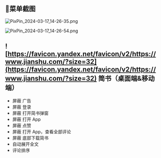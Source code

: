 ## 🎁菜单截图

![PixPin_2024-03-17_14-26-35.png](https://vip.helloimg.com/i/2024/03/17/65f68c948b5d9.png)

![PixPin_2024-03-17_14-26-54.png](https://vip.helloimg.com/i/2024/03/17/65f68c962300c.png)

## ![https://favicon.yandex.net/favicon/v2/https://www.jianshu.com/?size=32](https://favicon.yandex.net/favicon/v2/https://www.jianshu.com/?size=32) 简书（桌面端&移动端）

- 屏蔽 广告
- 屏蔽 登录
- 屏蔽 打开简书弹窗
- 屏蔽 打开 App
- 屏蔽 点赞
- 屏蔽 打开 App，查看全部评论
- 屏蔽 底部下载简书
- 自动展开全文
- 评论排序
